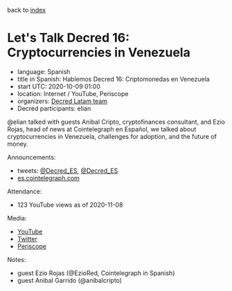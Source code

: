 back to [index](index.md)

# Let's Talk Decred 16: Cryptocurrencies in Venezuela

- language: Spanish
- title in Spanish: Hablemos Decred 16: Criptomonedas en Venezuela
- start UTC: 2020-10-09 01:00
- location: Internet / YouTube, Periscope
- organizers: [Decred Latam team](https://twitter.com/Decred_ES)
- Decred participants: elian

\@elian talked with guests Anibal Cripto, cryptofinances consultant, and Ezio Rojas, head of news at Cointelegraph en Español, we talked about cryptocurrencies in Venezuela, challenges for adoption, and the future of money.

Announcements:

- tweets: [@Decred_ES](https://twitter.com/Decred_ES/status/1313526622927171585), [@Decred_ES](https://twitter.com/Decred_ES/status/1314347838348972033)
- [es.cointelegraph.com](https://es.cointelegraph.com/news/the-next-meeting-of-lets-talk-decred-will-be-about-cryptocurrencies-in-venezuela)

Attendance:

- 123 YouTube views as of 2020-11-08

Media:

- [YouTube](https://www.youtube.com/watch?v=xxNFxZJuOwA)
- [Twitter](https://twitter.com/Decred_ES/status/1314370117975699456)
- [Periscope](https://www.pscp.tv/w/ck5cLjF6WUViTEFxcXlsS2V8MUJkeFluWVd3Um9LWINjvGBL7srw0Bb8UdsNlUGXjYFm-7BdCh4_oYkR50WJ)

Notes:

- guest Ezio Rojas (@EzioRed, Cointelegraph in Spanish)
- guest Anibal Garrido (@anibalcripto)

